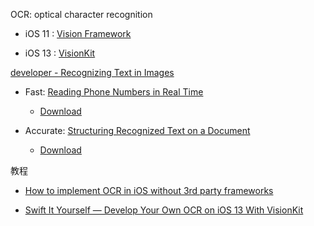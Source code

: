 OCR: optical character recognition



* iOS 11 : [Vision Framework](https://developer.apple.com/documentation/vision/)

* iOS 13 : [VisionKit](https://developer.apple.com/documentation/visionkit) 



[developer  -  Recognizing Text in Images](https://developer.apple.com/documentation/vision/recognizing_text_in_images)

* Fast: [Reading Phone Numbers in Real Time](https://developer.apple.com/documentation/vision/reading_phone_numbers_in_real_time)
    * [Download](https://docs-assets.developer.apple.com/published/629af858fc/ReadingPhoneNumbersInRealTime.zip)

* Accurate: [Structuring Recognized Text on a Document](https://developer.apple.com/documentation/vision/structuring_recognized_text_on_a_document)
    * [Download](https://docs-assets.developer.apple.com/published/6b2bef8eb2/StructuringRecognizedTextOnADocument.zip)



教程

* [How to implement OCR in iOS without 3rd party frameworks](https://nemecek.be/blog/38/how-to-implement-ocr-with-vision-framework-in-ios-13)

* [Swift It Yourself — Develop Your Own OCR on iOS 13 With VisionKit](https://betterprogramming.pub/swift-it-yourself-siy-develop-your-own-ocr-on-ios-13-with-visionkit-800b34c792ed)
